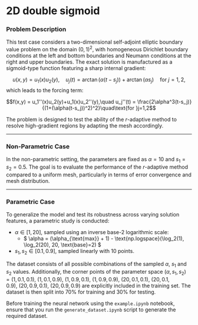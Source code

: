 # 2D double sigmoid

### Problem Description

This test case considers a two-dimensional self-adjoint elliptic boundary value problem on the domain $(0,1)^2$, with homogeneous Dirichlet boundary conditions at the left and bottom boundaries and Neumann conditions at the right and upper boundaries. The exact solution is manufactured as a sigmoid-type function featuring a sharp internal gradient:

$$u(x, y) = u_1(x)u_2(y),\quad u_j(t) = \arctan(\alpha(t-s_j)) + \arctan(\alpha s_j)\quad \text{for }j=1,2,$$
which leads to the forcing term:

$$f(x,y) = u_1''(x)u_2(y)+u_1(x)u_2''(y),\quad u_j''(t) = \frac{2\alpha^3(t-s_j)}{(1+(\alpha(t-s_j))^2)^2}\quad\text{for }j=1,2$$

The problem is designed to test the ability of the $r$-adaptive method to resolve high-gradient regions by adapting the mesh accordingly.

---

### Non-Parametric Case

In the non-parametric setting, the parameters are fixed as $\alpha = 10$ and $s_1 = s_2 = 0.5$. The goal is to evaluate the performance of the $r$-adaptive method compared to a uniform mesh, particularly in terms of error convergence and mesh distribution.

---

### Parametric Case

To generalize the model and test its robustness across varying solution features, a parametric study is conducted:

- $\alpha \in [1, 20]$, sampled using an inverse base-2 logarithmic scale:
    - $  \alpha = (\alpha_{\text{max}} + 1) - \text{np.logspace}(\log_2(1), \log_2(20), 20, \text{base}=2)  $
- $s_1, s_2 \in [0.1, 0.9]$, sampled linearly with 10 points.

The dataset consists of all possible combinations of the sampled $\alpha$, $s_1$ and $s_2$ values. Additionally, the corner points of the parameter space $(\alpha, s_1, s_2) = (1,0.1,0.1),\ (1,0.1,0.9),\ (1,0.9,0.1),\ (1,0.9,0.9),\ (20,0.1,0.1),\ (20,0.1,0.9),\ (20,0.9,0.1),\ (20,0.9,0.9)$ are explicitly included in the training set. The dataset is then split into 70% for training and 30% for testing.

Before training the neural network using the `example.ipynb` notebook, ensure that you run the `generate_dataset.ipynb` script to generate the required dataset.
